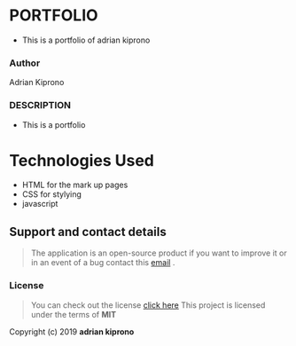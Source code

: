 # PORTFOLIO
- This is a portfolio of adrian kiprono


### Author

 Adrian Kiprono 

 ### DESCRIPTION
- This is a portfolio

# Technologies Used
- HTML for the mark up pages
- CSS for stylying
- javascript

## Support and contact details
>The application is an open-source product if you  want to improve it or in an event of a bug  contact this
> [email](tuimuradrian6@gmail.com) .
### License
>You can check out the license [click here](LICENSE)
This project is licensed under the terms of **MIT**

Copyright (c) 2019 **adrian  kiprono**
